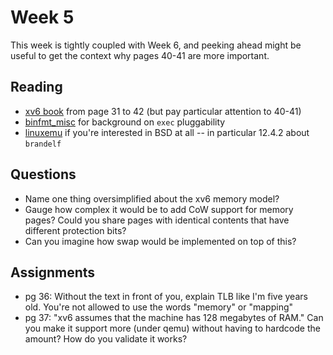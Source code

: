 # Week 5

This week is tightly coupled with Week 6, and peeking ahead might be useful to
get the context why pages 40-41 are more important.

## Reading

* [xv6 book](https://pdos.csail.mit.edu/6.1810/2024/xv6/book-riscv-rev4.pdf) from page 31 to 42 (but pay particular attention to 40-41)
* [binfmt_misc](https://en.wikipedia.org/wiki/Binfmt_misc) for background on `exec` pluggability
* [linuxemu](https://docs.freebsd.org/en/books/handbook/linuxemu/) if you're
  interested in BSD at all -- in particular 12.4.2 about `brandelf`

## Questions

* Name one thing oversimplified about the xv6 memory model?
* Gauge how complex it would be to add CoW support for memory pages?  Could you
  share pages with identical contents that have different protection bits?
* Can you imagine how swap would be implemented on top of this?

## Assignments

* pg 36: Without the text in front of you, explain TLB like I'm five years old.
  You're not allowed to use the words "memory" or "mapping"
* pg 37: "xv6 assumes that the machine has 128 megabytes of RAM."  Can you make
  it support more (under qemu) without having to hardcode the amount? How do
  you validate it works?
